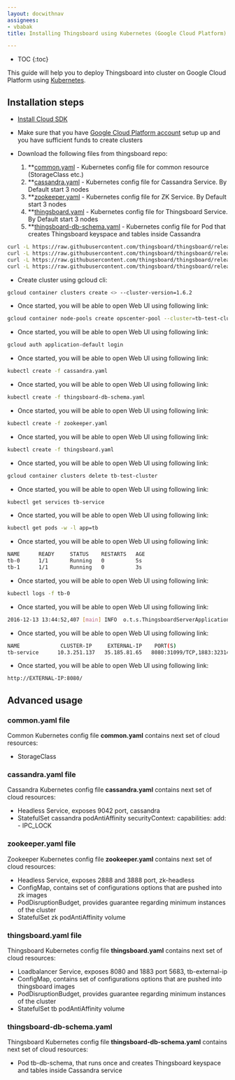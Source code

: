 ```yaml
---
layout: docwithnav
assignees:
- vbabak
title: Installing Thingsboard using Kubernetes (Google Cloud Platform)

---
```


* TOC
{:toc}

This guide will help you to deploy Thingsboard into cluster on Google Cloud Platform using [Kubernetes](https://kubernetes.io/).

## Installation steps

- [Install Cloud SDK](https://cloud.google.com/sdk/#Quick_Start)

- Make sure that you have [Google Cloud Platform account](https://console.cloud.google.com/) setup up and you have sufficient funds to create clusters

- Download the following files from thingsboard repo:
    1. **[common.yaml](https://raw.githubusercontent.com/thingsboard/thingsboard/release-1.2.4/docker/common/common.yaml) - Kubernetes config file for common resource (StorageClass etc.)
    1. **[cassandra.yaml](https://raw.githubusercontent.com/thingsboard/thingsboard/release-1.2.4/docker/cassandra/cassandra.yaml) - Kubernetes config file for Cassandra Service. By Default start 3 nodes
    1. **[zookeeper.yaml](https://raw.githubusercontent.com/thingsboard/thingsboard/release-1.2.4/docker/zookeeper/zookeeper.yaml) - Kubernetes config file for ZK Service. By Default start 3 nodes
    1. **[thingsboard.yaml](https://raw.githubusercontent.com/thingsboard/thingsboard/release-1.2.4/docker/thingsboard/thingsboard.yaml) - Kubernetes config file for Thingsboard Service. By Default start 3 nodes
    1. **[thingsboard-db-schema.yaml](https://raw.githubusercontent.com/thingsboard/thingsboard/release-1.2.4/docker/thingsboard-db-schema/thingsboard-db-schema.yaml) - Kubernetes config file for Pod that creates Thingsboard keyspace and tables inside Cassandra
      
```bash
curl -L https://raw.githubusercontent.com/thingsboard/thingsboard/release-1.2.4/docker/cassandra/cassandra.yaml > cassandra.yaml
curl -L https://raw.githubusercontent.com/thingsboard/thingsboard/release-1.2.4/docker/zookeeper/zookeeper.yaml > zookeeper.yaml
curl -L https://raw.githubusercontent.com/thingsboard/thingsboard/release-1.2.4/docker/thingsboard/thingsboard.yaml > thingsboard.yaml
curl -L https://raw.githubusercontent.com/thingsboard/thingsboard/release-1.2.4/docker/thingsboard-db-schema/thingsboard-db-schema.yaml > thingsboard-db-schema.yaml
```

- Create cluster using gcloud cli:

```bash
gcloud container clusters create <> --cluster-version=1.6.2
```

- Once started, you will be able to open Web UI using following link:

```bash
gcloud container node-pools create opscenter-pool --cluster=tb-test-cluster --node-labels=insttype=opscenter  --num-nodes=3 --machine-type=n1-standard-1 --disk-size=10
```

- Once started, you will be able to open Web UI using following link:

```bash
gcloud auth application-default login
```

- Once started, you will be able to open Web UI using following link:

```bash
kubectl create -f cassandra.yaml
```

- Once started, you will be able to open Web UI using following link:

```bash
kubectl create -f thingsboard-db-schema.yaml
```

- Once started, you will be able to open Web UI using following link:

```bash
kubectl create -f zookeeper.yaml
```

- Once started, you will be able to open Web UI using following link:

```bash
kubectl create -f thingsboard.yaml
```

- Once started, you will be able to open Web UI using following link:

```bash
gcloud container clusters delete tb-test-cluster
```

- Once started, you will be able to open Web UI using following link:

```bash
kubectl get services tb-service
```

- Once started, you will be able to open Web UI using following link:

```bash
kubectl get pods -w -l app=tb
```

- Once started, you will be able to open Web UI using following link:

```bash
NAME      READY     STATUS    RESTARTS   AGE
tb-0      1/1       Running   0          5s
tb-1      1/1       Running   0          3s
```

- Once started, you will be able to open Web UI using following link:

```bash
kubectl logs -f tb-0
```

- Once started, you will be able to open Web UI using following link:

```bash
2016-12-13 13:44:52,407 [main] INFO  o.t.s.ThingsboardServerApplication - Started ThingsboardServerApplication in 113.64 seconds (JVM running for 118.624)
```

- Once started, you will be able to open Web UI using following link:

```bash
NAME             CLUSTER-IP     EXTERNAL-IP    PORT(S)                                        AGE
tb-service      10.3.251.137   35.185.81.65   8080:31099/TCP,1883:32314/TCP,5683:30062/TCP   1m
```

- Once started, you will be able to open Web UI using following link:
   
```bash
http://EXTERNAL-IP:8080/
```

## Advanced usage

### common.yaml file

Common Kubernetes config file **common.yaml** contains next set of cloud resources:
 - StorageClass
 
### cassandra.yaml file

Cassandra Kubernetes config file **cassandra.yaml** contains next set of cloud resources:
 - Headless Service, exposes 9042 port, cassandra
 - StatefulSet cassandra
    podAntiAffinity
        securityContext:
          capabilities:
            add:
              - IPC_LOCK

### zookeeper.yaml file

Zookeeper Kubernetes config file **zookeeper.yaml** contains next set of cloud resources:
 - Headless Service, exposes 2888 and 3888 port, zk-headless
 - ConfigMap, contains set of configurations options that are pushed into zk images
 - PodDisruptionBudget, provides guarantee regarding minimum instances of the cluster
 - StatefulSet zk
    podAntiAffinity
 volume

### thingsboard.yaml file

Thingsboard Kubernetes config file **thingsboard.yaml** contains next set of cloud resources:
 - Loadbalancer Service, exposes 8080 and 1883 port 5683, tb-external-ip
 - ConfigMap, contains set of configurations options that are pushed into thingsboard images
 - PodDisruptionBudget, provides guarantee regarding minimum instances of the cluster
 - StatefulSet tb
    podAntiAffinity
 volume

### thingsboard-db-schema.yaml

Thingsboard Kubernetes config file **thingsboard-db-schema.yaml** contains next set of cloud resources:
 - Pod tb-db-schema, that runs once and creates Thingsboard keyspace and tables inside Cassandra service